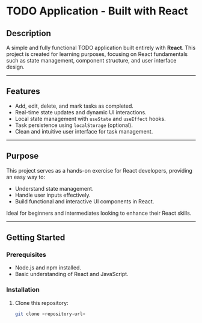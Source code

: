 # TODO Application - Built with React

## Description
A simple and fully functional TODO application built entirely with **React**. This project is created for learning purposes, focusing on React fundamentals such as state management, component structure, and user interface design.

---

## Features
- Add, edit, delete, and mark tasks as completed.
- Real-time state updates and dynamic UI interactions.
- Local state management with `useState` and `useEffect` hooks.
- Task persistence using `localStorage` (optional).
- Clean and intuitive user interface for task management.

---

## Purpose
This project serves as a hands-on exercise for React developers, providing an easy way to:
- Understand state management.
- Handle user inputs effectively.
- Build functional and interactive UI components in React.

Ideal for beginners and intermediates looking to enhance their React skills.

---

## Getting Started
### Prerequisites
- Node.js and npm installed.
- Basic understanding of React and JavaScript.

### Installation
1. Clone this repository:
   ```bash
   git clone <repository-url>
